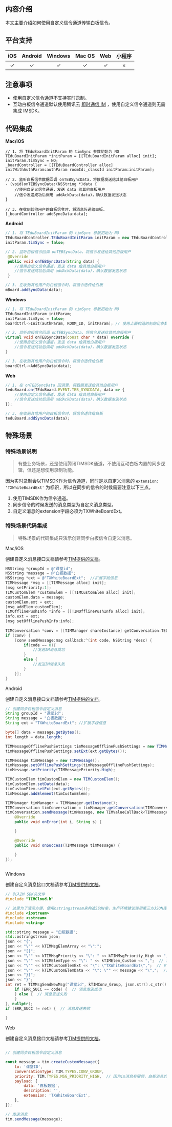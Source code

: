 
## 内容介绍

本文主要介绍如何使用自定义信令通道传输白板信令。

## 平台支持

|iOS|Android|Windows|Mac OS|Web|小程序|
|:-:|:-:|:-:|:-:|:-:|:-:|
|✓|✓|✓|✓|✓|×|


## 注意事项

* 使用自定义信令通道不支持实时录制。
* 互动白板信令通道默认使用腾讯云 [即时通信 IM](https://cloud.tencent.com/document/product/269) ，使用自定义信令通道则无需集成 IMSDK。


## 代码集成

**Mac/iOS**

```objc
// 1. 将 TEduBoardInitParam 的 timSync 参数初始为 NO
TEduBoardInitParam *initParam = [[TEduBoardInitParam alloc] init];
initParam.timSync = NO;
_boardController = [[TEduBoardController alloc] initWithAuthParam:authParam roomId:_classId initParam:initParam];

// 2. 监听白板信令数据回调 onTEBSyncData，将数据发送给其他白板用户
- (void)onTEBSyncData:(NSString *)data {
    //使用自定义信令通道，发送 data 给其他白板用户
    //信令发送成功后调用 addAckData(data)，确认数据发送状态
}

// 3. 在收到其他用户的白板信令时，将消息传递给白板.
[_boardController addSyncData:data];
```

**Android**


```java
// 1. 将 TEduBoardInitParam 的 timSync 参数初始为 NO
TEduBoardController.TEduBoardInitParam initParam = new TEduBoardController.TEduBoardInitParam(); 
initParam.timSync = false;

// 2. 监听白板信令回调 onTEBSyncData，将信令发送给其他白板用户
 @Override
 public void onTEBSyncData(String data) {
    //使用自定义信令通道，发送 data 给其他白板用户
    //信令发送成功后调用 addAckData(data)，确认数据发送状态
 }

// 3. 在收到其他用户的白板信令时，将信令透传给白板
mBoard.addSyncData(data);
```

**Windows**

```cpp
// 1. 将 TEduBoardInitParam 的 timSync 参数初始为 NO
TEduBoardInitParam initParam;
initParam.timSync = false;
boardCtrl->Init(authParam, ROOM_ID, initParam); // 使用上面构造的初始化参数

// 2. 监听白板信令回调 onTEBSyncData，将信令发送给其他白板用户
virtual void onTEBSyncData(const char * data) override {
    //使用自定义信令通道，发送 data 给其他白板用户
    //信令发送成功后调用 addAckData(data)，确认数据发送状态
}

// 3. 在收到其他用户的白板信令时，将信令透传给白板
boardCtrl->AddSyncData(data);
```

**Web**

```js
// 1. 在 onTEBSyncData 回调里，将数据发送给其他白板用户
teduBoard.on(TEduBoard.EVENT.TEB_SYNCDATA, data => {
    //使用自定义信令通道，发送 data 给其他白板用户
    //信令发送成功后调用 addAckData(data)，确认数据发送状态
});

// 3. 在收到其他用户的白板信令时，将信令透传给白板
teduBoard.addSyncData(data);
```
## 特殊场景

### 特殊场景说明

> 有些业务场景，还是使用腾讯TIMSDK通道，不使用互动白板内置的同步逻辑，但还是想使用录制功能。

因为实时录制会以TIMSDK作为信令通道，同时是以自定义消息的 `extension: 'TXWhiteBoardExt'` 为标识，所以在同步的信令的时候需要注意以下三点。

1. 使用TIMSDK作为信令通道。
2. 同步信令的时候发送的消息类型为自定义消息类型。
3. 自定义消息的extension字段必须为TXWhiteBoardExt。

### 特殊场景代码集成

> 特殊场景的代码集成只演示创建同步白板信令自定义消息。

Mac/iOS

创建自定义消息接口文档请参考[TIM提供的文档](https://im.sdk.qcloud.com/doc/zh-cn/categoryV2TIMManager_07Message_08.html#ab0aa735c735cf82a593707b296d2a060)。

```objective-c
NSString *groupId = @"课堂id";
NSString *message = @"白板数据";
NSString *ext = @"TXWhiteBoardExt";  //扩展字段信息
TIMMessage *msg = [[TIMMessage alloc] init];
[msg setPriority:1];
TIMCustomElem *customElem = [[TIMCustomElem alloc] init];
customElem.data = message;
customElem.ext = ext;
[msg addElem:customElem];
TIMOfflinePushInfo *info = [[TIMOfflinePushInfo alloc] init];
info.ext = ext;
[msg setOfflinePushInfo:info];
        
TIMConversation *conv = [[TIMManager shareInstance] getConversation:TEDUIM_GROUP receiver:groupId];
if (conv) {
    [conv sendMessage:msg callback:^(int code, NSString *desc) {
        if(code == 0){
            //发送IM消息成功
        }
        else {
            //发送IM消息失败
        }
    }];
}
```

Android

创建自定义消息接口文档请参考[TIM提供的文档](https://im.sdk.qcloud.com/doc/zh-cn/classcom_1_1tencent_1_1imsdk_1_1v2_1_1V2TIMMessageManager.html#a313b1ea616f082f535946c83edd2cc7f)。

```java
// 创建同步白板信令自定义消息
String groupId = "课堂id";
String message = "白板数据";
String ext = "TXWhiteBoardExt"; //扩展字段信息

byte[] data = message.getBytes();
int length = data.length;

TIMMessageOfflinePushSettings timMessageOfflinePushSettings = new TIMMessageOfflinePushSettings();
timMessageOfflinePushSettings.setExt(ext.getBytes());

TIMMessage timMessage = new TIMMessage();
timMessage.setOfflinePushSettings(timMessageOfflinePushSettings);
timMessage.setPriority(TIMMessagePriority.High);

TIMCustomElem timCustomElem = new TIMCustomElem();
timCustomElem.setData(data);
timCustomElem.setExt(ext.getBytes());
timMessage.addElement(timCustomElem);

TIMManager timManager = TIMManager.getInstance();
TIMConversation timConversation = timManager.getConversation(TIMConversationType.Group, groupId);
timConversation.sendMessage(timMessage, new TIMValueCallBack<TIMMessage>() {
    @Override
    public void onError(int i, String s) {

    }

    @Override
    public void onSuccess(TIMMessage timMessage) {

    }
});
        
```

Windows

创建自定义消息接口文档请参考[TIM提供的文档](https://cloud.tencent.com/document/product/269/33553#customelem)。

```cpp
// 引入IM SDK头文件
#include "TIMCloud.h"

// 这里为了演示方便，使用ostringstream来构造JSON串，生产环境建议使用第三方JSON库来生成JSON串
#include <iostream>
#include <sstream>
#include <string>

std::string message = "白板数据";
std::ostringstream json;
json << "{";
json << "\"" << kTIMMsgElemArray << "\":";
json << "[{";
json << "\"" << kTIMMsgPriority << "\": " << kTIMMsgPriority_High << ",";  // 设置消息优先级为高
json << "\"" << kTIMElemType << "\": " << kTIMElem_Custom << ",";  // 消息类型为自定义消息 
json << "\"" << kTIMCustomElemExt << "\": \"TXWhiteBoardExt\",";  // 扩展字段信息
json << "\"" << kTIMCustomElemData << "\": \"" << message << "\",";  // 消息内容为白板数据
json << "}]";
json << "}";
int ret = TIMMsgSendNewMsg("课堂id", kTIMConv_Group, json.str().c_str(), [](int32_t code, const char *desc, const char *json_param, const void *user_data) {
    if (ERR_SUCC == code) {  // 消息发送成功
    } else {  // 消息发送失败
    }
}, nullptr);
if (ERR_SUCC != ret) {  // 消息发送失败
  
}
```

Web

创建自定义消息接口文档请参考[TIM提供的文档](https://web.sdk.qcloud.com/im/doc/zh-cn//SDK.html#createCustomMessage)。

```javascript

// 创建同步白板信令自定义消息

const message = tim.createCustomMessage({
    to: '课堂ID',
    conversationType: TIM.TYPES.CONV_GROUP,
    priority: TIM.TYPES.MSG_PRIORITY_HIGH,  // 因为im消息有限频，白板消息的优先级调整为最高
    payload: {
        data: '白板数据',
        description: '',
        extension: 'TXWhiteBoardExt',
    },
});

// 发送消息
tim.sendMessage(message);
```